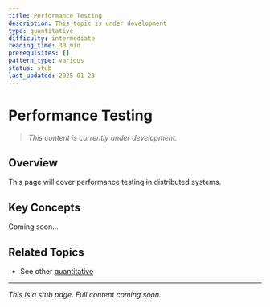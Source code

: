 ```yaml
---
title: Performance Testing
description: This topic is under development
type: quantitative
difficulty: intermediate
reading_time: 30 min
prerequisites: []
pattern_type: various
status: stub
last_updated: 2025-01-23
---
```



# Performance Testing

> *This content is currently under development.*

## Overview

This page will cover performance testing in distributed systems.

## Key Concepts

Coming soon...

## Related Topics

- See other [quantitative](../)

---

*This is a stub page. Full content coming soon.*
